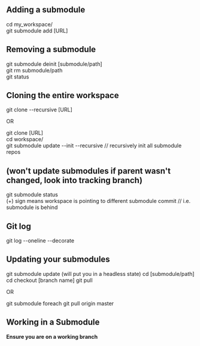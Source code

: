 ## Adding a submodule
cd my_workspace/  
git submodule add [URL]

## Removing a submodule
git submodule deinit [submodule/path]  
git rm submodule/path  
git status  

## Cloning the entire workspace
git clone --recursive [URL]  
  
OR  
  
git clone [URL]  
cd workspace/  
git submodule update --init --recursive // recursively init all submodule repos  

## (won't update submodules if parent wasn't changed, look into tracking branch)
git submodule status  
(+) sign means workspace is pointing to different submodule commit // i.e. submodule is behind  

## Git log
git log --oneline --decorate  

## Updating your submodules
git submodule update (will put you in a headless state)
cd [submodule/path]  
cd checkout [branch name]
git pull  
  
OR  
  
git submodule foreach git pull origin master  

## Working in a Submodule
**Ensure you are on a working branch**

